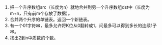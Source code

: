 1. 把一个升序数组src（长度为n）就地合并到另一个升序数组dst中（长度为m+n，只有前m个存放了数据）。
2. 合并两个升序的单链表。返回一个新链表。
3. 有一个01字符串，最多允许将K位从0翻转成1，问最多可以得到多长的连续1子串。
4. 找出2到n中质数的个数。
